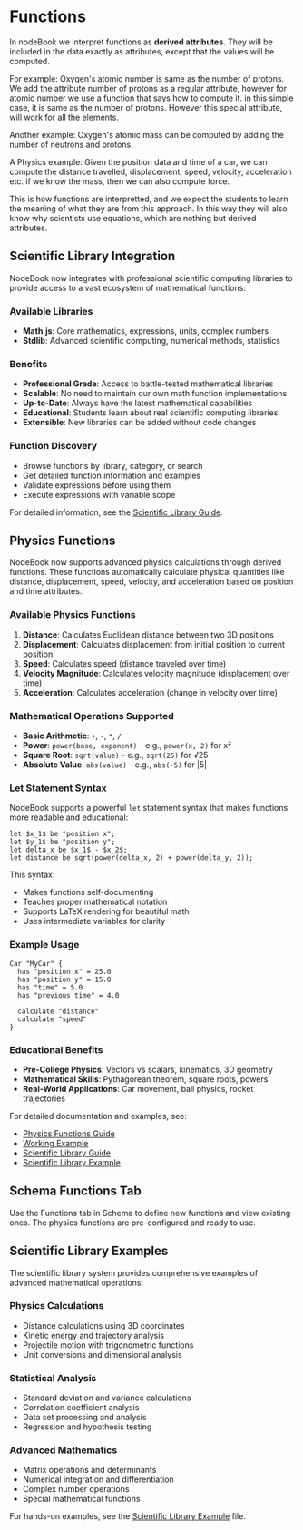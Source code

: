 # Functions

In nodeBook we interpret functions as **derived attributes**. They will be
included in the data exactly as attributes, except that the values
will be computed.

For example: Oxygen's atomic number is same as the number of
protons. We add the attribute number of protons as a regular
attribute, however for atomic number we use a function that says how
to compute it. in this simple case, it is same as the number of
protons. However this special attribute, will work for all the
elements.

Another example: Oxygen's atomic mass can be computed by adding the
number of neutrons and protons.

A Physics example: Given the position data and time of a car, we can
compute the distance travelled, displacement, speed, velocity,
acceleration etc.  if we know the mass, then we can also compute
force.

This is how functions are interpretted, and we expect the students to
learn the meaning of what they are from this approach. In this way
they will also know why scientists use equations, which are nothing
but derived attributes.

## Scientific Library Integration

NodeBook now integrates with professional scientific computing libraries to provide access to a vast ecosystem of mathematical functions:

### **Available Libraries**
- **Math.js**: Core mathematics, expressions, units, complex numbers
- **Stdlib**: Advanced scientific computing, numerical methods, statistics

### **Benefits**
- **Professional Grade**: Access to battle-tested mathematical libraries
- **Scalable**: No need to maintain our own math function implementations
- **Up-to-Date**: Always have the latest mathematical capabilities
- **Educational**: Students learn about real scientific computing libraries
- **Extensible**: New libraries can be added without code changes

### **Function Discovery**
- Browse functions by library, category, or search
- Get detailed function information and examples
- Validate expressions before using them
- Execute expressions with variable scope

For detailed information, see the [Scientific Library Guide](frontend/public/scientific-library-guide.md).

## Physics Functions

NodeBook now supports advanced physics calculations through derived functions. These functions automatically calculate physical quantities like distance, displacement, speed, velocity, and acceleration based on position and time attributes.

### Available Physics Functions

1. **Distance**: Calculates Euclidean distance between two 3D positions
2. **Displacement**: Calculates displacement from initial position to current position  
3. **Speed**: Calculates speed (distance traveled over time)
4. **Velocity Magnitude**: Calculates velocity magnitude (displacement over time)
5. **Acceleration**: Calculates acceleration (change in velocity over time)

### Mathematical Operations Supported

- **Basic Arithmetic**: `+`, `-`, `*`, `/`
- **Power**: `power(base, exponent)` - e.g., `power(x, 2)` for x²
- **Square Root**: `sqrt(value)` - e.g., `sqrt(25)` for √25
- **Absolute Value**: `abs(value)` - e.g., `abs(-5)` for |5|

### Let Statement Syntax

NodeBook supports a powerful `let` statement syntax that makes functions more readable and educational:

```
let $x_1$ be "position x";
let $y_1$ be "position y";
let delta_x be $x_1$ - $x_2$;
let distance be sqrt(power(delta_x, 2) + power(delta_y, 2));
```

This syntax:
- Makes functions self-documenting
- Teaches proper mathematical notation
- Supports LaTeX rendering for beautiful math
- Uses intermediate variables for clarity

### Example Usage

```
Car "MyCar" {
  has "position x" = 25.0
  has "position y" = 15.0
  has "time" = 5.0
  has "previous time" = 4.0
  
  calculate "distance"
  calculate "speed"
}
```

### Educational Benefits

- **Pre-College Physics**: Vectors vs scalars, kinematics, 3D geometry
- **Mathematical Skills**: Pythagorean theorem, square roots, powers
- **Real-World Applications**: Car movement, ball physics, rocket trajectories

For detailed documentation and examples, see:
- [Physics Functions Guide](frontend/public/physics-functions-guide.md)
- [Working Example](frontend/public/physics-example.cnl)
- [Scientific Library Guide](frontend/public/scientific-library-guide.md)
- [Scientific Library Example](frontend/public/scientific-library-example.cnl)

## Schema Functions Tab

Use the Functions tab in Schema to define new functions and view existing ones. The physics functions are pre-configured and ready to use.

## Scientific Library Examples

The scientific library system provides comprehensive examples of advanced mathematical operations:

### **Physics Calculations**
- Distance calculations using 3D coordinates
- Kinetic energy and trajectory analysis
- Projectile motion with trigonometric functions
- Unit conversions and dimensional analysis

### **Statistical Analysis**
- Standard deviation and variance calculations
- Correlation coefficient analysis
- Data set processing and analysis
- Regression and hypothesis testing

### **Advanced Mathematics**
- Matrix operations and determinants
- Numerical integration and differentiation
- Complex number operations
- Special mathematical functions

For hands-on examples, see the [Scientific Library Example](frontend/public/scientific-library-example.cnl) file.

